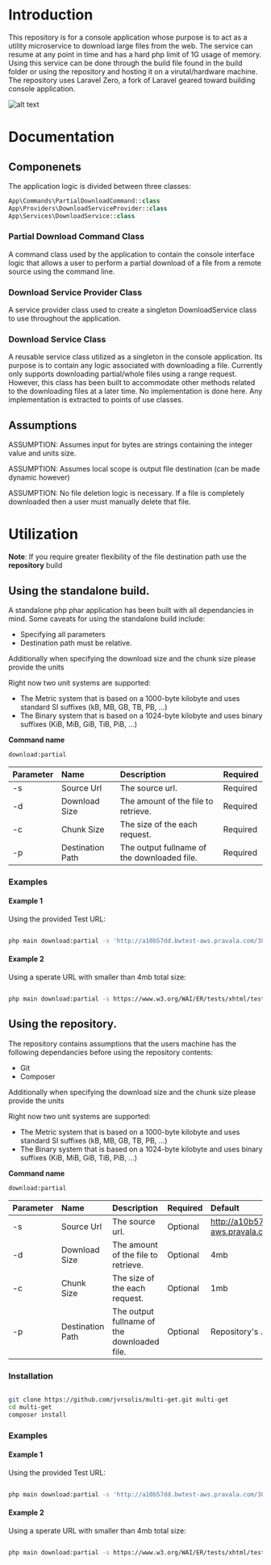 # Introduction
This repository is for a console application whose purpose is to act as a utility microservice to download large files from the web. The service can resume at any point in time and has a hard php limit of 1G usage of memory. Using this service can be done through the build file found in the build folder or using the repository and hosting it on a virutal/hardware machine. The repository uses Laravel Zero, a fork of Laravel geared toward building console application.

![alt text](https://raw.githubusercontent.com/jvrsolis/multi-get/blob/master/Screen%20Shot%202018-10-02%20at%2011.34.26%20AM.png)

# Documentation

## Componenets

The application logic is divided between three classes:
```php
App\Commands\PartialDownloadCommand::class
App\Providers\DownloadServiceProvider::class
App\Services\DownloadService::class
```
### Partial Download Command Class
A command class used by the application to contain the console 
interface logic that allows a user to perform a partial download 
of a file from a remote source using the command line.

### Download Service Provider Class
A service provider class used to create a singleton DownloadService class to use
throughout the application.

### Download Service Class
A reusable service class utilized as a singleton in the console application.
Its purpose is to contain any logic associated with downloading a file.
Currently only supports downloading partial/whole files using a range request. 
However, this class has been built to accommodate other methods related to the 
downloading files at a later time. No implementation is done here. Any
implementation is extracted to points of use classes.


## Assumptions
ASSUMPTION: Assumes input for bytes are strings containing the integer value and units size. 

ASSUMPTION: Assumes local scope is output file destination  (can be made dynamic however)

ASSUMPTION: No file deletion logic is necessary.
            If a file is completely downloaded then a user must manually delete that file.

# Utilization
<b>Note</b>: If you require greater flexibility of the file destination path use the <b>repository</b> build

## Using the standalone build.

A standalone php phar application has been built with 
all dependancies in mind. Some caveats for using the standalone build include:

- Specifying all parameters
- Destination path must be relative. 

Additionally when specifying the download size and the chunk size please provide the units

Right now two unit systems are supported:

- The Metric system that is based on a 1000-byte kilobyte and uses standard SI suffixes (kB, MB, GB, TB, PB, …)
- The Binary system that is based on a 1024-byte kilobyte and uses binary suffixes (KiB, MiB, GiB, TiB, PiB, …)
 
<b>Command name</b>
```bash
download:partial
```

| Parameter | Name | Description | Required |
|:--|:--|:--|:--|
| -s | Source Url | The source url. | Required |
| -d | Download Size | The amount of the file to retrieve. | Required |
| -c | Chunk Size | The size of the each request. | Required |
| -p | Destination Path | The output fullname of the downloaded file. | Required |



### Examples

#### Example 1
Using the provided Test URL:

```bash

php main download:partial -s 'http://a10b57dd.bwtest-aws.pravala.com/384MB.jar' -d 4mb -c 1mb

```

#### Example 2
Using a sperate URL with smaller than 4mb total size:

```bash

php main download:partial -s https://www.w3.org/WAI/ER/tests/xhtml/testfiles/resources/pdf/dummy.pdf -d 4mb -c 1mb -p ./storage/dummy.pdf

```

## Using the repository.

The repository contains assumptions that the users machine has the following dependancies before using the repository contents:

- Git
- Composer

Additionally when specifying the download size and the chunk size please provide the units

Right now two unit systems are supported:

- The Metric system that is based on a 1000-byte kilobyte and uses standard SI suffixes (kB, MB, GB, TB, PB, …)
- The Binary system that is based on a 1024-byte kilobyte and uses binary suffixes (KiB, MiB, GiB, TiB, PiB, …)

<b>Command name</b>
```bash
download:partial
```

| Parameter | Name | Description | Required | Default |
|:--|:--|:--|:--|:--|
| -s | Source Url | The source url. | Optional | http://a10b57dd.bwtest-aws.pravala.com/384MB.jar |
| -d | Download Size | The amount of the file to retrieve. | Optional | 4mb |
| -c | Chunk Size | The size of the each request. | Optional | 1mb |
| -p | Destination Path | The output fullname of the downloaded file. | Optional | Repository's ./storage path


### Installation

```bash

git clone https://github.com/jvrsolis/multi-get.git multi-get
cd multi-get
composer install

```

### Examples

#### Example 1
Using the provided Test URL:

```bash

php main download:partial -s 'http://a10b57dd.bwtest-aws.pravala.com/384MB.jar' -d 4mb -c 1mb

```

#### Example 2
Using a sperate URL with smaller than 4mb total size:
```bash

php main download:partial -s https://www.w3.org/WAI/ER/tests/xhtml/testfiles/resources/pdf/dummy.pdf -d 4mb -c 1mb

```
